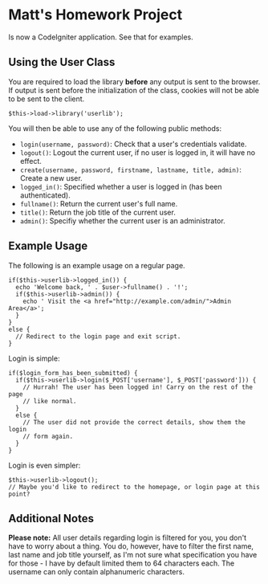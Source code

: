 Matt's Homework Project
=======================

Is now a CodeIgniter application. See that for examples.

Using the User Class
-----

You are required to load the library **before** any output is sent to the browser.
If output is sent before the initialization of the class, cookies will not be
able to be sent to the client.

    $this->load->library('userlib');

You will then be able to use any of the following public methods:

 - `login(username, password)`: Check that a user's credentials validate.
 - `logout()`: Logout the current user, if no user is logged in, it will have no effect.
 - `create(username, password, firstname, lastname, title, admin)`: Create a new user.
 - `logged_in()`: Specified whether a user is logged in (has been authenticated).
 - `fullname()`: Return the current user's full name.
 - `title()`: Return the job title of the current user.
 - `admin()`: Specifiy whether the current user is an administrator.

Example Usage
-------------

The following is an example usage on a regular page.

    if($this->userlib->logged_in()) {
      echo 'Welcome back, ' . $user->fullname() . '!';
      if($this->userlib->admin()) {
        echo ' Visit the <a href="http://example.com/admin/">Admin Area</a>';
      }
    }
    else {
      // Redirect to the login page and exit script.
    }

Login is simple:

    if($login_form_has_been_submitted) {
      if($this->userlib->login($_POST['username'], $_POST['password'])) {
        // Hurrah! The user has been logged in! Carry on the rest of the page
        // like normal.
      }
      else {
        // The user did not provide the correct details, show them the login
        // form again.
      }
    }

Login is even simpler:

    $this->userlib->logout();
    // Maybe you'd like to redirect to the homepage, or login page at this point?

Additional Notes
----------------

**Please note:** All user details regarding login is filtered for you, you don't
have to worry about a thing. You do, however, have to filter the first name,
last name and job title yourself, as I'm not sure what specification you have
for those - I have by default limited them to 64 characters each. The username
can only contain alphanumeric characters.
